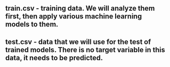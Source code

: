 ## train.csv - training data. We will analyze them first, then apply various machine learning models to them.
## test.csv - data that we will use for the test of trained models. There is no target variable in this data, it needs to be predicted.
